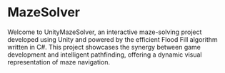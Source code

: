 # MazeSolver
Welcome to UnityMazeSolver, an interactive maze-solving project developed using Unity and powered by the efficient Flood Fill algorithm written in C#. This project showcases the synergy between game development and intelligent pathfinding, offering a dynamic visual representation of maze navigation.
